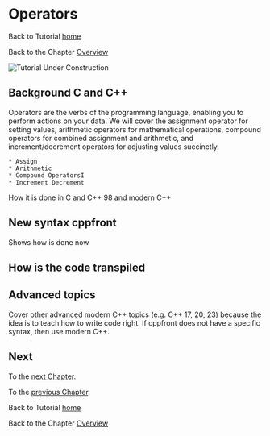 # Operators


Back to Tutorial [home](../README.md)

Back to the Chapter [Overview](basic_data_types/Overview.md)

![Tutorial Under Construction](../TutorialUnderConstruction.png)

## Background C and C++

Operators are the verbs of the programming language, enabling you to perform actions on your data. We will cover the assignment operator for setting values, arithmetic operators for mathematical operations, compound operators for combined assignment and arithmetic, and increment/decrement operators for adjusting values succinctly.

	* Assign
	* Arithmetic
	* Compound OperatorsI
	* Increment Decrement

How it is done in C and C++ 98 and modern C++

## New syntax cppfront

Shows how is done now


## How is the code transpiled

## Advanced topics

Cover other advanced modern C++ topics (e.g. C++ 17, 20, 23) because the idea is to teach how to write code right.
If cppfront does not have a specific syntax, then use modern C++.







## Next

To the [next Chapter](Automatic_type.md).

To the [previous Chapter](Variables.md).

Back to Tutorial [home](../README.md)

Back to the Chapter [Overview](Overview.md)


